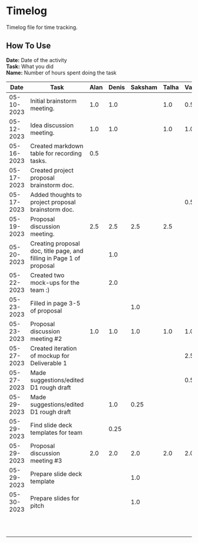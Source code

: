 # Timelog 

Timelog file for time tracking.

## How To Use
**Date:** Date of the activity \
**Task:** What you did \
**Name:** Number of hours spent doing the task

| Date | Task  | Alan  | Denis  | Saksham  |  Talha | Vardan  | Yinuo  |
|------|-------|-------|--------|----------|--------|---------|--------|
| 05-10-2023  | Initial brainstorm meeting.  | 1.0 | 1.0 |  | 1.0 | 0.5 | 1.0 |
| 05-12-2023  | Idea discussion meeting.  | 1.0 | 1.0 |  | 1.0 | 1.0 | 1.0 |
| 05-16-2023  | Created markdown table for recording tasks.  | 0.5  |   |   |   |   |   |
| 05-17-2023  | Created project proposal brainstorm doc.  |  |  |  |  |  | 1.0 |
| 05-17-2023  | Added thoughts to project proposal brainstorm doc.  |  |  |  |  | 0.5 | |
| 05-19-2023  | Proposal discussion meeting.  | 2.5 | 2.5 | 2.5 | 2.5 |  | 2.5 |
| 05-20-2023  | Creating proposal doc, title page, and filling in Page 1 of proposal  |   | 1.0 |   |   |   |   |
| 05-22-2023  | Created two mock-ups for the team :)  |   | 2.0 |   |   |   |   |
| 05-23-2023  | Filled in page 3-5 of proposal  |   |  | 1.0 |   |   | 1.0 |
| 05-23-2023  | Proposal discussion meeting #2 | 1.0  | 1.0 |  1.0 | 1.0  | 1.0  | 1.0 |
| 05-27-2023  | Created iteration of mockup for Deliverable 1 |  |  |  | | 2.5  | |
| 05-27-2023  | Made suggestions/edited D1 rough draft |   |  |  | | 0.5  | |
| 05-29-2023  | Made suggestions/edited D1 rough draft |   | 1.0 | 0.25 | |  | | 
| 05-29-2023  | Find slide deck templates for team |   | 0.25 |  | |  | | 
| 05-29-2023  | Proposal discussion meeting #3 | 2.0  | 2.0 |  2.0 | 2.0  | 2.0  | 2.0 |
| 05-29-2023  | Prepare slide deck template |       |        | 1.0 |        |         |        |
| 05-30-2023  | Prepare slides for pitch |       |        | 1.0 |        |         |        |
|      |       |       |        |          |        |         |        |
|      |       |       |        |          |        |         |        |
|      |       |       |        |          |        |         |        |
|      |       |       |        |          |        |         |        |
|      |       |       |        |          |        |         |        |
|      |       |       |        |          |        |         |        |
|      |       |       |        |          |        |         |        |
|      |       |       |        |          |        |         |        |
|      |       |       |        |          |        |         |        |
|      |       |       |        |          |        |         |        |
